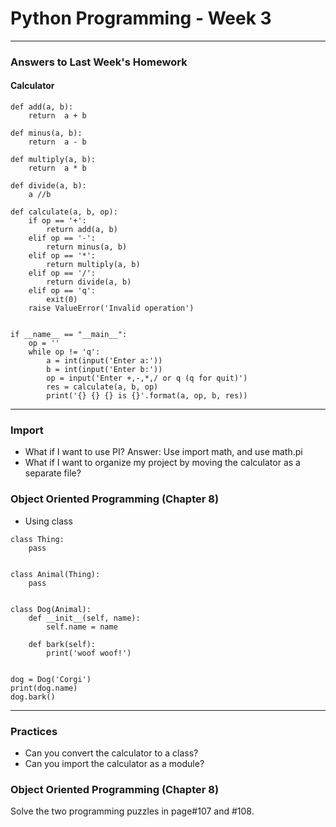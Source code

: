 # Python Programming - Week 3

* * *

### Answers to Last Week's Homework

#### Calculator
```
def add(a, b):
    return  a + b

def minus(a, b):
    return  a - b

def multiply(a, b):
    return  a * b

def divide(a, b):
    a //b

def calculate(a, b, op):
    if op == '+':
        return add(a, b)
    elif op == '-':
        return minus(a, b)
    elif op == '*':
        return multiply(a, b)
    elif op == '/':
        return divide(a, b)
    elif op == 'q':
        exit(0)
    raise ValueError('Invalid operation')


if __name__ == "__main__":
    op = ''
    while op != 'q':
        a = int(input('Enter a:'))
        b = int(input('Enter b:'))
        op = input('Enter +,-,*,/ or q (q for quit)')
        res = calculate(a, b, op)
        print('{} {} {} is {}'.format(a, op, b, res))
```

* * *


### Import
- What if I want to use PI? Answer: Use import math, and use math.pi
- What if I want to organize my project by moving the calculator as a separate file?

### Object Oriented Programming (Chapter 8)
- Using class

```
class Thing:
    pass


class Animal(Thing):
    pass


class Dog(Animal):
    def __init__(self, name):
        self.name = name

    def bark(self):
        print('woof woof!')


dog = Dog('Corgi')
print(dog.name)
dog.bark()
```
* * *

<a name="practice"></a>
### Practices
- Can you convert the calculator to a class?
- Can you import the calculator as a module?

### Object Oriented Programming (Chapter 8)
Solve the two programming puzzles in page#107 and #108.
